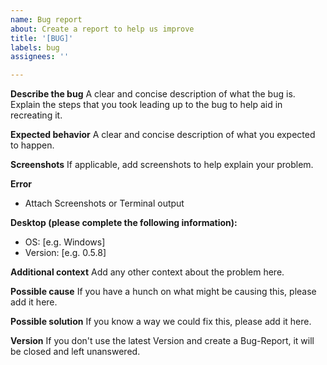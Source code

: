 ```yaml
---
name: Bug report
about: Create a report to help us improve
title: '[BUG]'
labels: bug
assignees: ''

---
```


**Describe the bug**
A clear and concise description of what the bug is. Explain the steps that you took leading up to the bug to help aid in recreating it.

**Expected behavior**
A clear and concise description of what you expected to happen.

**Screenshots**
If applicable, add screenshots to help explain your problem.

**Error**
* Attach Screenshots or Terminal output

**Desktop (please complete the following information):**
 - OS: [e.g. Windows]
 - Version: [e.g. 0.5.8]

**Additional context**
Add any other context about the problem here.

**Possible cause**
If you have a hunch on what might be causing this, please add it here.

**Possible solution**
If you know a way we could fix this, please add it here.

**Version**
If you don't use the latest Version and create a Bug-Report, it will be closed and left unanswered.